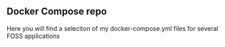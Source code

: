 ## Docker Compose repo

Here you will find a seleciton of my docker-compose.yml files for several FOSS applications
